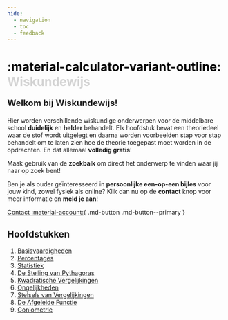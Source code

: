 ```yaml
---
hide:
  - navigation
  - toc
  - feedback
---
```


# **<span style="color: black;">:material-calculator-variant-outline:</span>** **<span style ="color: #D3D3D3;"> Wiskundewijs</span>**

**<p style="text-align: left;font-size:20px;">Welkom bij Wiskundewijs!</p>**

Hier worden verschillende wiskundige onderwerpen voor de middelbare school **duidelijk** en **helder** behandelt. Elk hoofdstuk bevat een theoriedeel waar de stof wordt uitgelegt en daarna worden voorbeelden stap voor stap behandelt om te laten zien hoe de theorie toegepast moet worden in de opdrachten. En dat allemaal **volledig gratis**!

Maak gebruik van de **zoekbalk** om direct het onderwerp te vinden waar jij naar op zoek bent!

Ben je als ouder geïnteresseerd in **persoonlijke een-op-een bijles** voor jouw kind, zowel fysiek als online? Klik dan nu op de **contact** knop voor meer informatie en **meld je aan**!

[Contact :material-account:](contact.md){ .md-button .md-button--primary }

## Hoofdstukken
1. [Basisvaardigheden](basisvaardigheden.md)
2. [Percentages](percentages.md)
2. [Statistiek](statistiek.md)
3. [De Stelling van Pythagoras](pythagoras.md)
4. [Kwadratische Vergelijkingen](kwadratische_vergelijkingen.md)
5. [Ongelijkheden](ongelijkheden.md)
6. [Stelsels van Vergelijkingen](stelsels_van_vergelijkingen.md)
6. [De Afgeleide Functie](afgeleide.md)
7. [Goniometrie](goniometrie.md)
